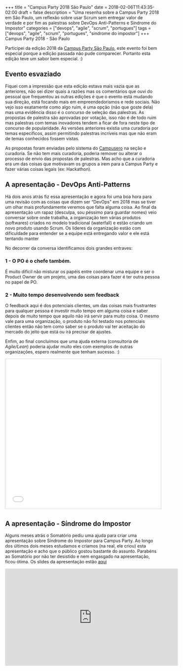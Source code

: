 +++
title = "Campus Party 2018 São Paulo"
date = 2018-02-06T11:43:35-02:00
draft = false
description = "Uma resenha sobre a Campus Party 2018 em São Paulo, um reflexão sobre usar Scrum sem entregar valor de verdade e por fim as palestras sobre DevOps Anti-Patterns e Síndrome do Impostor"
categories = ["devops", "agile", "scrum", "portugues"]
tags = ["devops", "agile", "scrum", "portugues", "sindrome do impostor"]
+++
Campus Party 2018 - São Paulo

Participei da edição 2018 da [Campus Party São Paulo](http://brasil.campus-party.org/cpbr11/agenda-cpbr11/), este evento foi bem especial porque a edição passada não pude comparecer. Portanto esta edição teve um sabor bem especial. :)

## Evento esvaziado

Fiquei com a impressão que esta edição estava mais vazia que as anteriores, não sei dizer quais a razões mas os comentários que ouvi do pessoal que frequentou as outras edições é que o evento está mudando sua direção, está focando mais em empreendedorismos e rede sociais. Não vejo isso exatamente como algo ruim, é uma opção (não que goste dela) mas uma evidência disso é o concurso de seleção das palestras. As propostas de palestra são aprovadas por votação, isso não é de todo ruim mas palestras com temas inovadores tendem a ficar de fora neste tipo de concurso de popularidade. As versões anteriores existia uma curadoria por temas específicos, assim permitindo palestras incríveis mas que não eram de temas conhecidos fossem vistas.

As propostas foram enviadas pelo sistema do [Campusero](https://campuse.ro/) na seção e curadoria. Se não tem mais curadoria, poderia remover ou alterar o processo de envio das propostas de palestras. Mas acho que a curadoria era um das coisas que motivavam os grupos a irem para a Campus Party e fazer várias coisas legais (ex: Hackathon).

## A apresentação - DevOps Anti-Patterns

Há dois anos atrás fiz essa apresentação e agora foi uma boa hora para uma revisão com as coisas que  dizem ser “DevOps” em 2018 mas se tiver um olhar mais profundamente veremos que falta alguma coisa. Ao final da apresentação um rapaz (desculpa, sou péssimo para guardar nomes) veio conversar sobre onde trabalha, a organização tem várias produtos (softwares) criados no modelo tradicional (waterfall) e estão criando um novo produto usando Scrum. Os líderes da organização estão com dificuldade para entender se a equipe está entregando valor e ele está tentando manter 

No decorrer da conversa identificamos dois grandes entraves:

### 1 - O PO é o chefe também. 

É muito difícil não misturar os papéis entre coordenar uma equipe e ser o Product Owner de um projeto, uma das coisas para fazer é ter outra pessoa no papel de PO.

### 2 - Muito tempo desenvolvendo sem feedback

O feedback aqui é dos potenciais clientes, um das coisas mais frustrantes para qualquer pessoa é investir muito tempo em alguma coisa e saber depois de muito tempo que aquilo não irá servir para muito coisa. O mesmo vale para uma organização, o produto não foi testado nos potenciais clientes então não tem como saber se o produto vai ter aceitação do mercado do jeito que está ou irá precisar de ajustes. 

Enfim, ao final concluímos que uma ajuda externa (consultoria de *Agile/Lean*) poderia ajudar muito eles com exemplos de outras organizações, espero realmente que tenham sucesso. :)

<iframe src="//www.slideshare.net/slideshow/embed_code/key/KomSWCzTyUwp00" width="595" height="485" frameborder="0" marginwidth="0" marginheight="0" scrolling="no" style="border:1px solid #CCC; border-width:1px; margin-bottom:5px; max-width: 100%;" allowfullscreen> </iframe> 

## A apresentação - Síndrome do Impostor

Alguns meses atrás o Somatório pediu uma ajuda para criar uma apresentação sobre Síndrome do Impostor para Campus Party. Ao longo dos últimos dois meses estudamos e criamos (na real, ele criou) esta apresentação e acho que o público gostou bastante do assunto. Parabéns ao Somatório por não ter desistido e nem engasgado na apresentação, ficou ótima. Os slides da apresentação estão [aqui](http://somatorio.org/talks/sindrome-impostor/)


<iframe width="560" height="315" src="https://www.youtube.com/embed/hRhWmrweF0M" frameborder="0" allow="autoplay; encrypted-media" allowfullscreen></iframe>